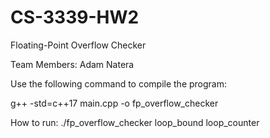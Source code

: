 # CS-3339-HW2
Floating-Point Overflow Checker

Team Members:
Adam Natera


Use the following command to compile the program:

g++ -std=c++17 main.cpp -o fp_overflow_checker

How to run:
./fp_overflow_checker loop_bound loop_counter

